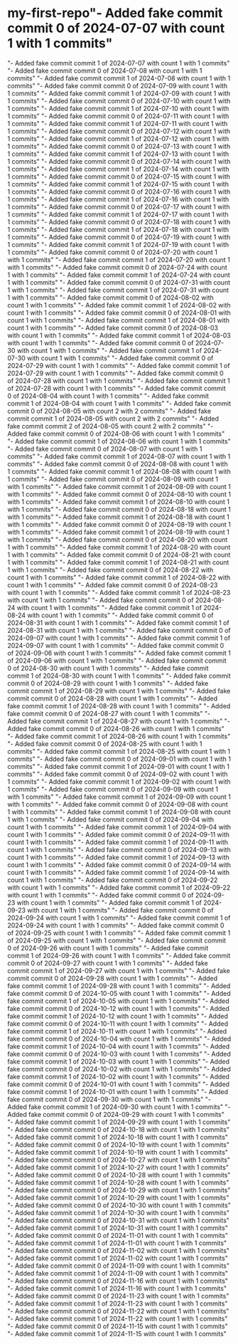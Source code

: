 # my-first-repo"- Added fake commit commit 0 of 2024-07-07 with count 1 with 1 commits" 
"- Added fake commit commit 1 of 2024-07-07 with count 1 with 1 commits" 
"- Added fake commit commit 0 of 2024-07-08 with count 1 with 1 commits" 
"- Added fake commit commit 1 of 2024-07-08 with count 1 with 1 commits" 
"- Added fake commit commit 0 of 2024-07-09 with count 1 with 1 commits" 
"- Added fake commit commit 1 of 2024-07-09 with count 1 with 1 commits" 
"- Added fake commit commit 0 of 2024-07-10 with count 1 with 1 commits" 
"- Added fake commit commit 1 of 2024-07-10 with count 1 with 1 commits" 
"- Added fake commit commit 0 of 2024-07-11 with count 1 with 1 commits" 
"- Added fake commit commit 1 of 2024-07-11 with count 1 with 1 commits" 
"- Added fake commit commit 0 of 2024-07-12 with count 1 with 1 commits" 
"- Added fake commit commit 1 of 2024-07-12 with count 1 with 1 commits" 
"- Added fake commit commit 0 of 2024-07-13 with count 1 with 1 commits" 
"- Added fake commit commit 1 of 2024-07-13 with count 1 with 1 commits" 
"- Added fake commit commit 0 of 2024-07-14 with count 1 with 1 commits" 
"- Added fake commit commit 1 of 2024-07-14 with count 1 with 1 commits" 
"- Added fake commit commit 0 of 2024-07-15 with count 1 with 1 commits" 
"- Added fake commit commit 1 of 2024-07-15 with count 1 with 1 commits" 
"- Added fake commit commit 0 of 2024-07-16 with count 1 with 1 commits" 
"- Added fake commit commit 1 of 2024-07-16 with count 1 with 1 commits" 
"- Added fake commit commit 0 of 2024-07-17 with count 1 with 1 commits" 
"- Added fake commit commit 1 of 2024-07-17 with count 1 with 1 commits" 
"- Added fake commit commit 0 of 2024-07-18 with count 1 with 1 commits" 
"- Added fake commit commit 1 of 2024-07-18 with count 1 with 1 commits" 
"- Added fake commit commit 0 of 2024-07-19 with count 1 with 1 commits" 
"- Added fake commit commit 1 of 2024-07-19 with count 1 with 1 commits" 
"- Added fake commit commit 0 of 2024-07-20 with count 1 with 1 commits" 
"- Added fake commit commit 1 of 2024-07-20 with count 1 with 1 commits" 
"- Added fake commit commit 0 of 2024-07-24 with count 1 with 1 commits" 
"- Added fake commit commit 1 of 2024-07-24 with count 1 with 1 commits" 
"- Added fake commit commit 0 of 2024-07-31 with count 1 with 1 commits" 
"- Added fake commit commit 1 of 2024-07-31 with count 1 with 1 commits" 
"- Added fake commit commit 0 of 2024-08-02 with count 1 with 1 commits" 
"- Added fake commit commit 1 of 2024-08-02 with count 1 with 1 commits" 
"- Added fake commit commit 0 of 2024-08-01 with count 1 with 1 commits" 
"- Added fake commit commit 1 of 2024-08-01 with count 1 with 1 commits" 
"- Added fake commit commit 0 of 2024-08-03 with count 1 with 1 commits" 
"- Added fake commit commit 1 of 2024-08-03 with count 1 with 1 commits" 
"- Added fake commit commit 0 of 2024-07-30 with count 1 with 1 commits" 
"- Added fake commit commit 1 of 2024-07-30 with count 1 with 1 commits" 
"- Added fake commit commit 0 of 2024-07-29 with count 1 with 1 commits" 
"- Added fake commit commit 1 of 2024-07-29 with count 1 with 1 commits" 
"- Added fake commit commit 0 of 2024-07-28 with count 1 with 1 commits" 
"- Added fake commit commit 1 of 2024-07-28 with count 1 with 1 commits" 
"- Added fake commit commit 0 of 2024-08-04 with count 1 with 1 commits" 
"- Added fake commit commit 1 of 2024-08-04 with count 1 with 1 commits" 
"- Added fake commit commit 0 of 2024-08-05 with count 2 with 2 commits" 
"- Added fake commit commit 1 of 2024-08-05 with count 2 with 2 commits" 
"- Added fake commit commit 2 of 2024-08-05 with count 2 with 2 commits" 
"- Added fake commit commit 0 of 2024-08-06 with count 1 with 1 commits" 
"- Added fake commit commit 1 of 2024-08-06 with count 1 with 1 commits" 
"- Added fake commit commit 0 of 2024-08-07 with count 1 with 1 commits" 
"- Added fake commit commit 1 of 2024-08-07 with count 1 with 1 commits" 
"- Added fake commit commit 0 of 2024-08-08 with count 1 with 1 commits" 
"- Added fake commit commit 1 of 2024-08-08 with count 1 with 1 commits" 
"- Added fake commit commit 0 of 2024-08-09 with count 1 with 1 commits" 
"- Added fake commit commit 1 of 2024-08-09 with count 1 with 1 commits" 
"- Added fake commit commit 0 of 2024-08-10 with count 1 with 1 commits" 
"- Added fake commit commit 1 of 2024-08-10 with count 1 with 1 commits" 
"- Added fake commit commit 0 of 2024-08-18 with count 1 with 1 commits" 
"- Added fake commit commit 1 of 2024-08-18 with count 1 with 1 commits" 
"- Added fake commit commit 0 of 2024-08-19 with count 1 with 1 commits" 
"- Added fake commit commit 1 of 2024-08-19 with count 1 with 1 commits" 
"- Added fake commit commit 0 of 2024-08-20 with count 1 with 1 commits" 
"- Added fake commit commit 1 of 2024-08-20 with count 1 with 1 commits" 
"- Added fake commit commit 0 of 2024-08-21 with count 1 with 1 commits" 
"- Added fake commit commit 1 of 2024-08-21 with count 1 with 1 commits" 
"- Added fake commit commit 0 of 2024-08-22 with count 1 with 1 commits" 
"- Added fake commit commit 1 of 2024-08-22 with count 1 with 1 commits" 
"- Added fake commit commit 0 of 2024-08-23 with count 1 with 1 commits" 
"- Added fake commit commit 1 of 2024-08-23 with count 1 with 1 commits" 
"- Added fake commit commit 0 of 2024-08-24 with count 1 with 1 commits" 
"- Added fake commit commit 1 of 2024-08-24 with count 1 with 1 commits" 
"- Added fake commit commit 0 of 2024-08-31 with count 1 with 1 commits" 
"- Added fake commit commit 1 of 2024-08-31 with count 1 with 1 commits" 
"- Added fake commit commit 0 of 2024-09-07 with count 1 with 1 commits" 
"- Added fake commit commit 1 of 2024-09-07 with count 1 with 1 commits" 
"- Added fake commit commit 0 of 2024-09-06 with count 1 with 1 commits" 
"- Added fake commit commit 1 of 2024-09-06 with count 1 with 1 commits" 
"- Added fake commit commit 0 of 2024-08-30 with count 1 with 1 commits" 
"- Added fake commit commit 1 of 2024-08-30 with count 1 with 1 commits" 
"- Added fake commit commit 0 of 2024-08-29 with count 1 with 1 commits" 
"- Added fake commit commit 1 of 2024-08-29 with count 1 with 1 commits" 
"- Added fake commit commit 0 of 2024-08-28 with count 1 with 1 commits" 
"- Added fake commit commit 1 of 2024-08-28 with count 1 with 1 commits" 
"- Added fake commit commit 0 of 2024-08-27 with count 1 with 1 commits" 
"- Added fake commit commit 1 of 2024-08-27 with count 1 with 1 commits" 
"- Added fake commit commit 0 of 2024-08-26 with count 1 with 1 commits" 
"- Added fake commit commit 1 of 2024-08-26 with count 1 with 1 commits" 
"- Added fake commit commit 0 of 2024-08-25 with count 1 with 1 commits" 
"- Added fake commit commit 1 of 2024-08-25 with count 1 with 1 commits" 
"- Added fake commit commit 0 of 2024-09-01 with count 1 with 1 commits" 
"- Added fake commit commit 1 of 2024-09-01 with count 1 with 1 commits" 
"- Added fake commit commit 0 of 2024-09-02 with count 1 with 1 commits" 
"- Added fake commit commit 1 of 2024-09-02 with count 1 with 1 commits" 
"- Added fake commit commit 0 of 2024-09-09 with count 1 with 1 commits" 
"- Added fake commit commit 1 of 2024-09-09 with count 1 with 1 commits" 
"- Added fake commit commit 0 of 2024-09-08 with count 1 with 1 commits" 
"- Added fake commit commit 1 of 2024-09-08 with count 1 with 1 commits" 
"- Added fake commit commit 0 of 2024-09-04 with count 1 with 1 commits" 
"- Added fake commit commit 1 of 2024-09-04 with count 1 with 1 commits" 
"- Added fake commit commit 0 of 2024-09-11 with count 1 with 1 commits" 
"- Added fake commit commit 1 of 2024-09-11 with count 1 with 1 commits" 
"- Added fake commit commit 0 of 2024-09-13 with count 1 with 1 commits" 
"- Added fake commit commit 1 of 2024-09-13 with count 1 with 1 commits" 
"- Added fake commit commit 0 of 2024-09-14 with count 1 with 1 commits" 
"- Added fake commit commit 1 of 2024-09-14 with count 1 with 1 commits" 
"- Added fake commit commit 0 of 2024-09-22 with count 1 with 1 commits" 
"- Added fake commit commit 1 of 2024-09-22 with count 1 with 1 commits" 
"- Added fake commit commit 0 of 2024-09-23 with count 1 with 1 commits" 
"- Added fake commit commit 1 of 2024-09-23 with count 1 with 1 commits" 
"- Added fake commit commit 0 of 2024-09-24 with count 1 with 1 commits" 
"- Added fake commit commit 1 of 2024-09-24 with count 1 with 1 commits" 
"- Added fake commit commit 0 of 2024-09-25 with count 1 with 1 commits" 
"- Added fake commit commit 1 of 2024-09-25 with count 1 with 1 commits" 
"- Added fake commit commit 0 of 2024-09-26 with count 1 with 1 commits" 
"- Added fake commit commit 1 of 2024-09-26 with count 1 with 1 commits" 
"- Added fake commit commit 0 of 2024-09-27 with count 1 with 1 commits" 
"- Added fake commit commit 1 of 2024-09-27 with count 1 with 1 commits" 
"- Added fake commit commit 0 of 2024-09-28 with count 1 with 1 commits" 
"- Added fake commit commit 1 of 2024-09-28 with count 1 with 1 commits" 
"- Added fake commit commit 0 of 2024-10-05 with count 1 with 1 commits" 
"- Added fake commit commit 1 of 2024-10-05 with count 1 with 1 commits" 
"- Added fake commit commit 0 of 2024-10-12 with count 1 with 1 commits" 
"- Added fake commit commit 1 of 2024-10-12 with count 1 with 1 commits" 
"- Added fake commit commit 0 of 2024-10-11 with count 1 with 1 commits" 
"- Added fake commit commit 1 of 2024-10-11 with count 1 with 1 commits" 
"- Added fake commit commit 0 of 2024-10-04 with count 1 with 1 commits" 
"- Added fake commit commit 1 of 2024-10-04 with count 1 with 1 commits" 
"- Added fake commit commit 0 of 2024-10-03 with count 1 with 1 commits" 
"- Added fake commit commit 1 of 2024-10-03 with count 1 with 1 commits" 
"- Added fake commit commit 0 of 2024-10-02 with count 1 with 1 commits" 
"- Added fake commit commit 1 of 2024-10-02 with count 1 with 1 commits" 
"- Added fake commit commit 0 of 2024-10-01 with count 1 with 1 commits" 
"- Added fake commit commit 1 of 2024-10-01 with count 1 with 1 commits" 
"- Added fake commit commit 0 of 2024-09-30 with count 1 with 1 commits" 
"- Added fake commit commit 1 of 2024-09-30 with count 1 with 1 commits" 
"- Added fake commit commit 0 of 2024-09-29 with count 1 with 1 commits" 
"- Added fake commit commit 1 of 2024-09-29 with count 1 with 1 commits" 
"- Added fake commit commit 0 of 2024-10-18 with count 1 with 1 commits" 
"- Added fake commit commit 1 of 2024-10-18 with count 1 with 1 commits" 
"- Added fake commit commit 0 of 2024-10-19 with count 1 with 1 commits" 
"- Added fake commit commit 1 of 2024-10-19 with count 1 with 1 commits" 
"- Added fake commit commit 0 of 2024-10-27 with count 1 with 1 commits" 
"- Added fake commit commit 1 of 2024-10-27 with count 1 with 1 commits" 
"- Added fake commit commit 0 of 2024-10-28 with count 1 with 1 commits" 
"- Added fake commit commit 1 of 2024-10-28 with count 1 with 1 commits" 
"- Added fake commit commit 0 of 2024-10-29 with count 1 with 1 commits" 
"- Added fake commit commit 1 of 2024-10-29 with count 1 with 1 commits" 
"- Added fake commit commit 0 of 2024-10-30 with count 1 with 1 commits" 
"- Added fake commit commit 1 of 2024-10-30 with count 1 with 1 commits" 
"- Added fake commit commit 0 of 2024-10-31 with count 1 with 1 commits" 
"- Added fake commit commit 1 of 2024-10-31 with count 1 with 1 commits" 
"- Added fake commit commit 0 of 2024-11-01 with count 1 with 1 commits" 
"- Added fake commit commit 1 of 2024-11-01 with count 1 with 1 commits" 
"- Added fake commit commit 0 of 2024-11-02 with count 1 with 1 commits" 
"- Added fake commit commit 1 of 2024-11-02 with count 1 with 1 commits" 
"- Added fake commit commit 0 of 2024-11-09 with count 1 with 1 commits" 
"- Added fake commit commit 1 of 2024-11-09 with count 1 with 1 commits" 
"- Added fake commit commit 0 of 2024-11-16 with count 1 with 1 commits" 
"- Added fake commit commit 1 of 2024-11-16 with count 1 with 1 commits" 
"- Added fake commit commit 0 of 2024-11-23 with count 1 with 1 commits" 
"- Added fake commit commit 1 of 2024-11-23 with count 1 with 1 commits" 
"- Added fake commit commit 0 of 2024-11-22 with count 1 with 1 commits" 
"- Added fake commit commit 1 of 2024-11-22 with count 1 with 1 commits" 
"- Added fake commit commit 0 of 2024-11-15 with count 1 with 1 commits" 
"- Added fake commit commit 1 of 2024-11-15 with count 1 with 1 commits" 
